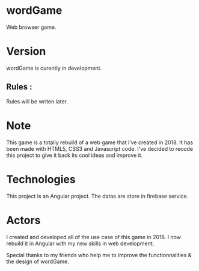# wordGame
Web browser game. 

# Version 
wordGame is curently in development. 

## Rules : 
Rules will be writen later.

# Note
This game is a totally rebuild of a web game that i've created in 2018. It has been made with HTML5, CSS3 and Javascript code. 
I've decided to recode this project to give it back its cool ideas and improve it.

# Technologies
This project is an Angular project. The datas are store in firebase service.

# Actors 
I created and developed all of the use case of this game in 2018. I now rebuild it in Angular with my new skills in web development.

Special thanks to my friends who help me to improve the functionnalities & the design of wordGame.

